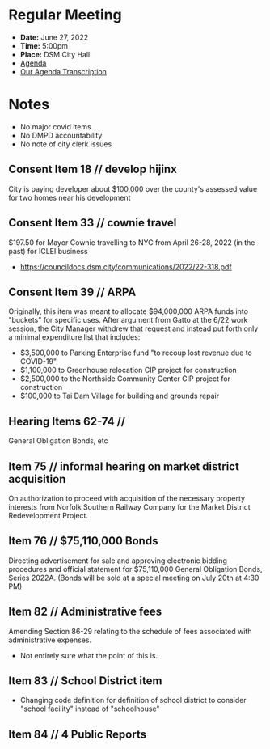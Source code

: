 # Regular Meeting

- **Date:** June 27, 2022
- **Time:** 5:00pm
- **Place:** DSM City Hall
- [Agenda](https://councildocs.dsm.city/agendas/ag20220627.pdf?pdf=Agenda&t=1656040099018)
- [Our Agenda Transcription](#/view/agenda~2022~transcription~06-27_RM)

# Notes

- No major covid items
- No DMPD accountability
- No note of city clerk issues

## Consent Item 18 // develop hijinx

City is paying developer about $100,000 over the county's assessed value for two homes near his development

## Consent Item 33 // cownie travel

$197.50 for Mayor Cownie travelling to NYC from April 26-28, 2022 (in the past) for ICLEI business

- https://councildocs.dsm.city/communications/2022/22-318.pdf

## Consent Item 39 // ARPA

Originally, this item was meant to allocate $94,000,000 ARPA funds into "buckets" for specific uses. 
After argument from Gatto at the 6/22 work session, the City Manager withdrew that request 
and instead put forth only a minimal expenditure list that includes:

- $3,500,000 to Parking Enterprise fund "to recoup lost revenue due to COVID-19"
- $1,100,000 to Greenhouse relocation CIP project for construction
- $2,500,000 to the Northside Community Center CIP project for construction
- $100,000 to Tai Dam Village for building and grounds repair

## Hearing Items 62-74 // $$$$

General Obligation Bonds, etc

## Item 75 // informal hearing on market district acquisition

On authorization to proceed with acquisition of the necessary property interests from Norfolk 
Southern Railway Company for the Market District Redevelopment Project. 

## Item 76 // $75,110,000 Bonds

Directing advertisement for sale and approving electronic bidding procedures and official statement for 
$75,110,000 General Obligation Bonds, Series 2022A. 
(Bonds will be sold at a special meeting on July 20th at 4:30 PM) 

## Item 82 // Administrative fees

Amending Section 86-29 relating to the schedule of fees associated with administrative expenses. 

- Not entirely sure what the point of this is.

## Item 83 // School District item 

- Changing code definition for definition of school district to consider "school facility" instead of "schoolhouse"

## Item 84 // 4 Public Reports
